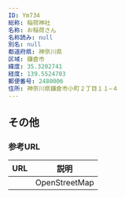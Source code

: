 ```yaml
---
ID: Ym734
総称: 稲荷神社
名称: お稲荷さん
名称読み: null
別名: null
都道府県: 神奈川県
区域: 鎌倉市
緯度: 35.3202741
経度: 139.5524703
郵便番号: 2480006
住所: 神奈川県鎌倉市小町２丁目１１−４
---
```


## その他

### 参考URL

| URL | 説明          |
| --- | ------------- |
|     | OpenStreetMap |
